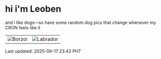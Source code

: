 # hi i'm Leoben

and i like dogs—so have some random dog pics that change whenever my CRON feels like it

|  |  |
|--------|----------|
| ![Borzoi](https://random-dog-vercel.vercel.app/api/random-borzoi?v=1758123786) | ![Labrador](https://random-dog-vercel.vercel.app/api/random-labrador?v=1758123786) |

Last updated: 2025-09-17 23:43 PHT
